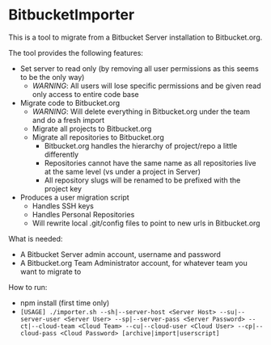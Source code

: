 # BitbucketImporter

This is a tool to migrate from a Bitbucket Server installation to Bitbucket.org.  

The tool provides the following features:
* Set server to read only (by removing all user permissions as this seems to be the only way)
  * _WARNING_: All users will lose specific permissions and be given read only access to entire code base
* Migrate code to Bitbucket.org
  * _WARNING_: Will delete everything in Bitbucket.org under the team and do a fresh import
  * Migrate all projects to Bitbucket.org
  * Migrate all repositories to Bitbucket.org
    * Bitbucket.org handles the hierarchy of project/repo a little differently
    * Repositories cannot have the same name as all repositories live at the same level (vs under a project in Server)
    * All repository slugs will be renamed to be prefixed with the project key
* Produces a user migration script
  * Handles SSH keys
  * Handles Personal Repositories
  * Will rewrite local .git/config files to point to new urls in Bitbucket.org 

What is needed:
* A Bitbucket Server admin account, username and password
* A Bitbucket.org Team Administrator account, for whatever team you want to migrate to

How to run:
* npm install (first time only)
* `[USAGE] ./importer.sh --sh|--server-host <Server Host> --su|--server-user <Server User> --sp|--server-pass <Server Password> --ct|--cloud-team <Cloud Team> --cu|--cloud-user <Cloud User> --cp|--cloud-pass <Cloud Password> [archive|import|userscript]`
